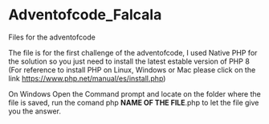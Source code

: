 # Adventofcode_Falcala
Files for the adventofcode

The file is for the first challenge of the adventofcode, I used Native PHP for the solution so you just need to install the latest estable version of PHP 8 (For reference to install PHP on Linux, Windows or Mac please click on the link https://www.php.net/manual/es/install.php)

On Windows Open the Command prompt and locate on the folder where the file is saved, run the comand php **NAME OF THE FILE**.php to let the file give you the answer.
